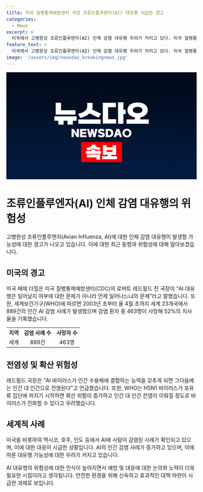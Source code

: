 ```yaml
---
title: 미국 질병통제예방센터 국장 조류인플루엔자(AI) 대유행 시급한 경고
categories:
  - News
excerpt: >
  미국에서 고병원성 조류인플루엔자(AI) 인체 감염 대유행 우려가 커지고 있다. 미국 질병통제예방센터(CDC) 전 국장은 AI 대유행은 언제 일어날지의 문제라며 23개국에서 889건의 인간 AI 감염 사례가 발생했으며 52%의 치사율을 기록했다고 언급했다. AI가 사람 사이에서 대유행하게 될 시점은 시간 문제라며, 세계 보건 기구(WHO)는 AI에 대한 우려를 표명했다. 미국, 멕시코, 호주, 인도에서 AI에 감염된 사례가 확인돼, 바이러스의 진화와 인간 대 인간 전염 가능성이 우려된다.
feature_text: >
  미국에서 고병원성 조류인플루엔자(AI) 인체 감염 대유행 우려가 커지고 있다. 미국 질병통제예방센터(CDC) 전 국장은 AI 대유행은 언제 일어날지의 문제라며 23개국에서 889건의 인간 AI 감염 사례가 발생했으며 52%의 치사율을 기록했다고 언급했다. AI가 사람 사이에서 대유행하게 될 시점은 시간 문제라며, 세계 보건 기구(WHO)는 AI에 대한 우려를 표명했다. 미국, 멕시코, 호주, 인도에서 AI에 감염된 사례가 확인돼, 바이러스의 진화와 인간 대 인간 전염 가능성이 우려된다.
image: '/assets/img/newsdao_breakingnews.jpg'
---
```


<p><img src="/assets/img/newsdao_breakingnews.jpg" alt="firstkoreanews 속보" /></p>

<h1>조류인플루엔자(AI) 인체 감염 대유행의 위험성</h1>

<p data-ke-size="size16">고병원성 조류인플루엔자(Avian Influenza, AI)에 대한 인체 감염 대유행이 발생할 가능성에 대한 경고가 나오고 있습니다. 이에 대한 최근 동향과 위험성에 대해 알아보겠습니다.</p>

<h2 data-ke-size="size26">미국의 경고</h2>

<p data-ke-size="size16">미국 매체 더힐은 미국 질병통제예방센터(CDC)의 로버트 레드필드 전 국장이 “AI 대유행은 일어날지 여부에 대한 문제가 아니라 언제 일어나느냐의 문제”라고 말했습니다. 또한, 세계보건기구(WHO)에 따르면 2003년 초부터 올 4월 초까지 세계 23개국에서 889건의 인간 AI 감염 사례가 발생했으며 감염 환자 중 463명이 사망해 52%의 치사율을 기록했습니다.</p>

<table>
  <tr>
    <td style="text-align: center; height: 17px;"><b>지역</b></td>
    <td style="text-align: center; height: 17px;"><b>감염 사례 수</b></td>
    <td style="text-align: center; height: 17px;"><b>사망자 수</b></td>
  </tr>
  <tr>
    <td style="text-align: center; height: 17px;">세계</td>
    <td style="text-align: center; height: 17px;">889건</td>
    <td style="text-align: center; height: 17px;">463명</td>
  </tr>
</table>

<h2 data-ke-size="size26">전염성 및 확산 위험성</h2>

<p data-ke-size="size16">레드필드 국장은 “AI 바이러스가 인간 수용체에 결합하는 능력을 갖추게 되면 그다음에는 인간 대 인간으로 전염된다”고 언급했습니다. 또한, WHO는 H5N1 바이러스가 포유류 집단에 퍼지기 시작하면 확산 위험이 증가하고 인간 대 인간 전염이 이뤄질 정도로 바이러스가 진화할 수 있다고 우려했습니다.</p>

<h2 data-ke-size="size26">세계적 사례</h2>

<p data-ke-size="size16">미국을 비롯하여 멕시코, 호주, 인도 등에서 AI에 사람이 감염된 사례가 확인되고 있으며, 이에 대한 대응이 시급한 상황입니다. AI의 인간 감염 사례가 증가하고 있으며, 이에 따른 대유행 가능성에 대한 우려가 커지고 있습니다.</p>

<p data-ke-size="size16">AI 대유행의 위험성에 대한 인식이 높아지면서 예방 및 대응에 대한 논의와 노력이 더욱 필요한 시점이라고 생각됩니다. 안전한 환경을 위해 신속하고 효과적인 대책 마련이 시급한 과제로 보입니다.</p>

